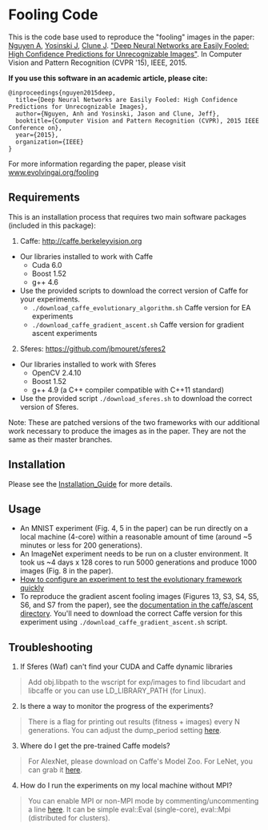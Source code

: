 # Fooling Code
This is the code base used to reproduce the "fooling" images in the paper:
[Nguyen A](http://anhnguyen.me), [Yosinski J](http://yosinski.com/), [Clune J](http://jeffclune.com). ["Deep Neural Networks are Easily Fooled: High Confidence Predictions for Unrecognizable Images"](http://arxiv.org/abs/1412.1897). In Computer Vision and Pattern Recognition (CVPR '15), IEEE, 2015.

**If you use this software in an academic article, please cite:**

    @inproceedings{nguyen2015deep,
      title={Deep Neural Networks are Easily Fooled: High Confidence Predictions for Unrecognizable Images},
      author={Nguyen, Anh and Yosinski, Jason and Clune, Jeff},
      booktitle={Computer Vision and Pattern Recognition (CVPR), 2015 IEEE Conference on},
      year={2015},
      organization={IEEE}
    }

For more information regarding the paper, please visit www.evolvingai.org/fooling

## Requirements
This is an installation process that requires two main software packages (included in this package):

1. Caffe: http://caffe.berkeleyvision.org
  * Our libraries installed to work with Caffe
    * Cuda 6.0
    * Boost 1.52
    * g++ 4.6
  * Use the provided scripts to download the correct version of Caffe for your experiments.
    * `./download_caffe_evolutionary_algorithm.sh` Caffe version for EA experiments
    * `./download_caffe_gradient_ascent.sh` Caffe version for gradient ascent experiments
2. Sferes: https://github.com/jbmouret/sferes2
  * Our libraries installed to work with Sferes
    * OpenCV 2.4.10
    * Boost 1.52
    * g++ 4.9 (a C++ compiler compatible with C++11 standard)
  * Use the provided script `./download_sferes.sh` to download the correct version of Sferes.

Note: These are patched versions of the two frameworks with our additional work necessary to produce the images as in the paper. They are not the same as their master branches.

## Installation
Please see the [Installation_Guide](https://github.com/anguyen8/opencv_contrib/blob/master/modules/dnns_easily_fooled/Installation_Guide.pdf) for more details.

## Usage
* An MNIST experiment (Fig. 4, 5 in the paper) can be run directly on a local machine (4-core) within a reasonable amount of time (around ~5 minutes or less for 200 generations).
* An ImageNet experiment needs to be run on a cluster environment. It took us ~4 days x 128 cores to run 5000 generations and produce 1000 images (Fig. 8 in the paper).
* [How to configure an experiment to test the evolutionary framework quickly](https://github.com/Evolving-AI-Lab/fooling/wiki/How-to-test-the-evolutionary-framework-quickly)
* To reproduce the gradient ascent fooling images (Figures 13, S3, S4, S5, S6, and S7 from the paper), see the [documentation in the caffe/ascent directory](https://github.com/anguyen8/opencv_contrib/tree/master/modules/dnns_easily_fooled/caffe/ascent). You'll need to download the correct Caffe version for this experiment using `./download_caffe_gradient_ascent.sh` script.

## Troubleshooting
1. If Sferes (Waf) can't find your CUDA and Caffe dynamic libraries
> Add obj.libpath to the wscript for exp/images to find libcudart and libcaffe or you can use LD_LIBRARY_PATH (for Linux).

2. Is there a way to monitor the progress of the experiments?
> There is a flag for printing out results (fitness + images) every N generations.
You can adjust the dump_period setting [here](https://github.com/Evolving-AI-Lab/fooling/blob/master/sferes/exp/images/dl_map_elites_images.cpp#L159).

3. Where do I get the pre-trained Caffe models?
> For AlexNet, please download on Caffe's Model Zoo.
> For LeNet, you can grab it [here](https://github.com/anguyen8/opencv_contrib/tree/master/modules/dnns_easily_fooled/model/lenet).

4. How do I run the experiments on my local machine without MPI?
> You can enable MPI or non-MPI mode by commenting/uncommenting a line [here](https://github.com/Evolving-AI-Lab/fooling/blob/master/sferes/exp/images/dl_map_elites_images_mnist.cpp#L190-L191). It can be simple eval::Eval (single-core), eval::Mpi (distributed for clusters).
